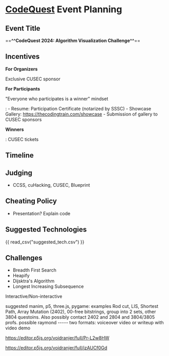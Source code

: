 # [**CodeQuest**](https://codequest.cublueprint.org) Event Planning

## Event Title

==**^^CodeQuest 2024: Algorithm Visualization Challenge^^**==

## Incentives

**For Organizers**

Exclusive CUSEC sponsor

**For Participants**

"Everyone who participates is a winner" mindset

:   - Resume: Participation Certificate (notarized by SSSC)
    - Showcase Gallery: https://thecodingtrain.com/showcase
    - Submission of gallery to CUSEC sponsors

**Winners**

:   CUSEC tickets

## Timeline

## Judging

- CCSS, cuHacking, CUSEC, Blueprint

## Cheating Policy

- Presentation? Explain code


## Suggested Technologies

{{ read_csv("suggested_tech.csv") }}

## Challenges

- Breadth First Search
- Heapify
- Dijsktra's Algorithm
- Longest Increasing Subsequence

Interactive/Non-interactive

suggested manim, p5, three.js, pygame: examples Rod cut, LIS, Shortest Path, Array Mutation (2402), 00-free bitstrings, group into 2 sets, other 3804 questoins. Also possibly contact 2402 and 2804 and 3804/3805 profs. possible raymond ----- two formats: voiceover video or writeup with video demo


https://editor.p5js.org/voidranjer/full/Pr-L2w8HW

https://editor.p5js.org/voidranjer/full/jzAUCf0Gd